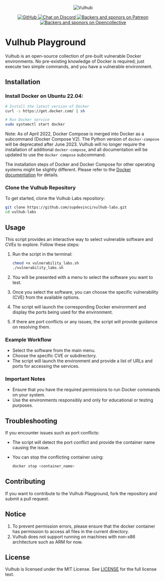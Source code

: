 <!-- markdownlint-disable first-line-heading -->
<p align="center">
  <img src=".github/assets/banner.png" alt="Vulhub" height="auto" />
  <p align="center">
    <a href="https://github.com/vulhub/vulhub/blob/master/LICENSE">
      <img src="https://img.shields.io/github/license/vulhub/vulhub.svg" alt="GitHub">
    </a>
    <a href="https://discord.gg/bQCpZEK">
      <img src="https://img.shields.io/discord/485505185167179778.svg" alt="Chat on Discord">
    </a>
    <a href="https://www.patreon.com/phith0n">
      <img src="https://img.shields.io/badge/sponsor-patreon-73d6a1.svg" alt="Backers and sponors on Patreon">
    </a>
    <a href="https://opencollective.com/vulhub#backer">
      <img src="https://img.shields.io/badge/backer-opencollective-f89a76.svg" alt="Backers and sponors on Opencollective">
    </a>
  </p>
</p>

# Vulhub Playground

Vulhub is an open-source collection of pre-built vulnerable Docker environments. No pre-existing knowledge of Docker is required; just execute two simple commands, and you have a vulnerable environment.

## Installation

### Install Docker on Ubuntu 22.04:

```bash
# Install the latest version of Docker
curl -s https://get.docker.com/ | sh

# Run Docker service
sudo systemctl start docker
```

Note: As of April 2022, Docker Compose is merged into Docker as a subcommand (Docker Compose V2). The Python version of `docker-compose` will be deprecated after June 2023. Vulhub will no longer require the installation of additional `docker-compose`, and all documentation will be updated to use the `docker compose` subcommand.

The installation steps of Docker and Docker Compose for other operating systems might be slightly different. Please refer to the [Docker documentation](https://docs.docker.com/) for details.

### Clone the Vulhub Repository

To get started, clone the Vulhub Labs repository:

```bash
git clone https://github.com/supdevinci/vulhub-labs.git
cd vulhub-labs
```

## Usage

This script provides an interactive way to select vulnerable software and CVEs to explore. Follow these steps:

1. Run the script in the terminal:

   ```bash
   chmod +x vulnerability_labs.sh
   ./vulnerability_labs.sh
   ```

2. You will be presented with a menu to select the software you want to test.

3. Once you select the software, you can choose the specific vulnerability (CVE) from the available options.

4. The script will launch the corresponding Docker environment and display the ports being used for the environment.

5. If there are port conflicts or any issues, the script will provide guidance on resolving them.

### Example Workflow

- Select the software from the main menu.
- Choose the specific CVE or subdirectory.
- The script will launch the environment and provide a list of URLs and ports for accessing the services.

### Important Notes

- Ensure that you have the required permissions to run Docker commands on your system.
- Use the environments responsibly and only for educational or testing purposes.

## Troubleshooting

If you encounter issues such as port conflicts:

- The script will detect the port conflict and provide the container name causing the issue.
- You can stop the conflicting container using:

  ```bash
  docker stop <container_name>
  ```

## Contributing

If you want to contribute to the Vulhub Playground, fork the repository and submit a pull request.


## Notice

1. To prevent permission errors, please ensure that the docker container has permission to access all files in the current directory.
2. Vulhub does not support running on machines with non-x86 architecture such as ARM for now.


## License

Vulhub is licensed under the MIT License. See [LICENSE](LICENSE) for the full license text.
